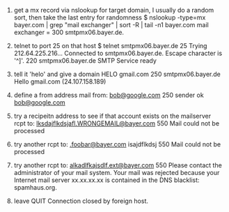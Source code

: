 
1) get a mx record via nslookup for target domain, I usually do a random sort, then take the last entry for randomness
$ nslookup -type=mx bayer.com | grep "mail exchanger" | sort -R | tail -n1
bayer.com       mail exchanger = 300 smtpmx06.bayer.de.

2) telnet to port 25 on that host
$ telnet smtpmx06.bayer.de 25
Trying 212.64.225.216...
Connected to smtpmx06.bayer.de.
Escape character is '^]'.
220 smtpmx06.bayer.de SMTP Service ready

3) tell it 'helo' and give a domain 
HELO gmail.com
250 smtpmx06.bayer.de Hello gmail.com (24.107.158.189)

4) define a from address
mail from: <bob@google.com>
250 sender ok <bob@google.com>

5) try a recipeitn address to see if that account exists on the mailserver
rcpt to: <lksdajflkdsjafl.WRONGEMAIL@bayer.com>
550 Mail could not be processed

6) try another
rcpt to: <.foobar@bayer.com>
isajdflkdsj
550 Mail could not be processed

7) try another
rcpt to: <alkadlfkajsdlf.ext@bayer.com>
550 Please contact the administrator of your mail system. Your mail was rejected because your Internet mail server xx.xx.xx.xx is contained in the DNS blacklist: spamhaus.org.

8) leave
QUIT
Connection closed by foreign host.

